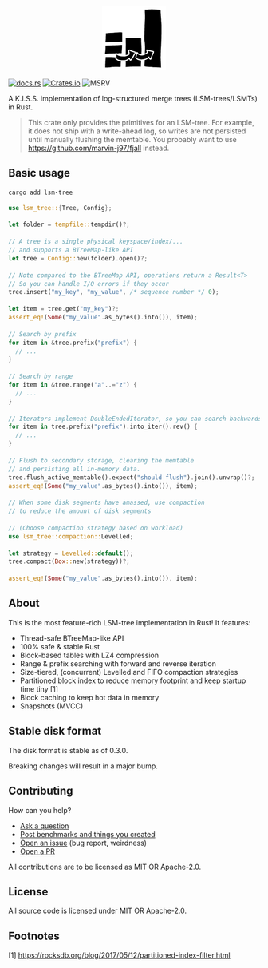 <p align="center">
  <img src="/lsm-tree/logo.png" height="128">
</p>

<!-- TODO: split CI pipelines, add badge here -->

[![docs.rs](https://img.shields.io/docsrs/lsm-tree?color=green)](https://docs.rs/lsm-tree)
[![Crates.io](https://img.shields.io/crates/v/lsm-tree?color=blue)](https://crates.io/crates/lsm-tree)
![MSRV](https://img.shields.io/badge/MSRV-1.74.0-blue)

A K.I.S.S. implementation of log-structured merge trees (LSM-trees/LSMTs) in Rust.

> This crate only provides the primitives for an LSM-tree.
> For example, it does not ship with a write-ahead log, so writes are not persisted until manually flushing the memtable.
> You probably want to use https://github.com/marvin-j97/fjall instead.

## Basic usage

```bash
cargo add lsm-tree
```

```rs
use lsm_tree::{Tree, Config};

let folder = tempfile::tempdir()?;

// A tree is a single physical keyspace/index/...
// and supports a BTreeMap-like API
let tree = Config::new(folder).open()?;

// Note compared to the BTreeMap API, operations return a Result<T>
// So you can handle I/O errors if they occur
tree.insert("my_key", "my_value", /* sequence number */ 0);

let item = tree.get("my_key")?;
assert_eq!(Some("my_value".as_bytes().into()), item);

// Search by prefix
for item in &tree.prefix("prefix") {
  // ...
}

// Search by range
for item in &tree.range("a"..="z") {
  // ...
}

// Iterators implement DoubleEndedIterator, so you can search backwards, too!
for item in tree.prefix("prefix").into_iter().rev() {
  // ...
}

// Flush to secondary storage, clearing the memtable
// and persisting all in-memory data.
tree.flush_active_memtable().expect("should flush").join().unwrap()?;
assert_eq!(Some("my_value".as_bytes().into()), item);

// When some disk segments have amassed, use compaction
// to reduce the amount of disk segments

// (Choose compaction strategy based on workload)
use lsm_tree::compaction::Levelled;

let strategy = Levelled::default();
tree.compact(Box::new(strategy))?;

assert_eq!(Some("my_value".as_bytes().into()), item);
```

## About

This is the most feature-rich LSM-tree implementation in Rust! It features:

- Thread-safe BTreeMap-like API
- 100% safe & stable Rust
- Block-based tables with LZ4 compression
- Range & prefix searching with forward and reverse iteration
- Size-tiered, (concurrent) Levelled and FIFO compaction strategies
- Partitioned block index to reduce memory footprint and keep startup time tiny [1]
- Block caching to keep hot data in memory
- Snapshots (MVCC)

## Stable disk format

The disk format is stable as of 0.3.0.

Breaking changes will result in a major bump.

## Contributing

How can you help?

- [Ask a question](https://github.com/marvin-j97/fjall/discussions/new?category=q-a)
- [Post benchmarks and things you created](https://github.com/marvin-j97/fjall/discussions/new?category=show-and-tell)
- [Open an issue](https://github.com/marvin-j97/fjall/issues/new) (bug report, weirdness)
- [Open a PR](https://github.com/marvin-j97/fjall/compare)

All contributions are to be licensed as MIT OR Apache-2.0.

## License

All source code is licensed under MIT OR Apache-2.0.

## Footnotes

[1] https://rocksdb.org/blog/2017/05/12/partitioned-index-filter.html
